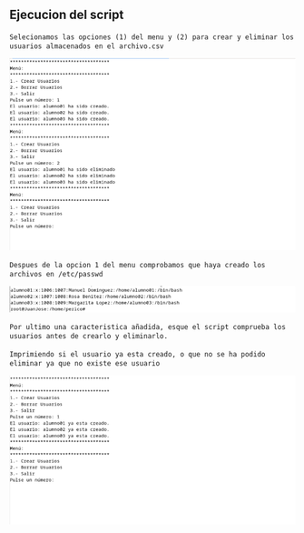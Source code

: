 ## Ejecucion del script
````
Selecionamos las opciones (1) del menu y (2) para crear y eliminar los usuarios almacenados en el archivo.csv
````
![usodelmenu](https://github.com/N1tr0Zeu5/Trabajo-Bloque-V/blob/Ejercicio_3/Creamos%20Usuarios%20y%20los%20borramos.png)
````
Despues de la opcion 1 del menu comprobamos que haya creado los archivos en /etc/passwd

````
![passwd](https://github.com/N1tr0Zeu5/Trabajo-Bloque-V/blob/Ejercicio_3/cat%20del%20archivo%20passwd.png)

````
Por ultimo una caracteristica añadida, esque el script comprueba los usuarios antes de crearlo y eliminarlo.

Imprimiendo si el usuario ya esta creado, o que no se ha podido eliminar ya que no existe ese usuario
````
![modificacion](https://github.com/N1tr0Zeu5/Trabajo-Bloque-V/blob/Ejercicio_3/script%20con%20un%20usuario%20ya%20creado.png)
